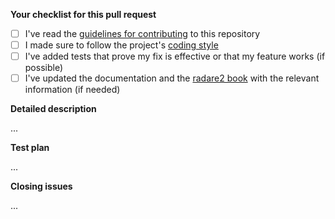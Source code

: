  <!-- Filling this template is mandatory -->

**Your checklist for this pull request**
- [ ] I've read the [guidelines for contributing](https://github.com/radareorg/radare2/blob/master/DEVELOPERS.md) to this repository
- [ ] I made sure to follow the project's [coding style](https://github.com/radareorg/radare2/blob/master/DEVELOPERS.md#code-style)
- [ ] I've added tests that prove my fix is effective or that my feature works (if possible)
- [ ] I've updated the documentation and the [radare2 book](https://github.com/radareorg/radare2book) with the relevant information (if needed)

**Detailed description**

<!-- Explain the **details** for making this change. Is a new feature implemented? What existing problem does the pull request solve? How does the pull request solve these issues? Please provide enough information so that others can review your pull request. -->

...

**Test plan**

<!-- What steps should the reviewer take to test your pull request? Demonstrate the code is solid. Example: The exact commands you ran and their output, screenshots/videos. This is your time to re-check that everything works and that you covered all the edge cases -->

...

**Closing issues**

<!-- put "closes #XXXX" in your comment to auto-close the issue that your PR fixes (if any). -->

...
